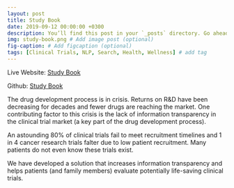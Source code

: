 ```yaml
---
layout: post
title: Study Book
date: 2019-09-12 00:00:00 +0300
description: You’ll find this post in your `_posts` directory. Go ahead and edit it and re-build the site to see your changes. # Add post description (optional)
img: study-book.png # Add image post (optional)
fig-caption: # Add figcaption (optional)
tags: [Clinical Trials, NLP, Search, Health, Wellness] # add tag
---
```


Live Website: [Study Book](https://studybookapp.netlify.com/)

Github: [Study Book](https://github.com/build-week-072019-clinical-trial-finder) 

The drug development process is in crisis. Returns on R&D have been decreasing for decades and fewer drugs are reaching the market. One contributing factor to this crisis is the lack of information transparency in the clinical trial market (a key part of the drug development process).

An astounding 80% of clinical trials fail to meet recruitment timelines and 1 in 4 cancer research trials falter due to low patient recruitment. Many patients do not even know these trials exist.

We have developed a solution that increases information transparency and helps patients (and family members) evaluate potentially life-saving clinical trials.
